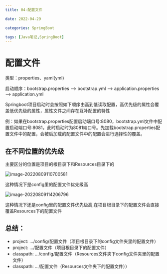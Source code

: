 ```yaml
---
title: 04-配置文件

date: 2022-04-29	

categories: SpringBoot	

tags: [Java笔记,SpringBoot]
---	
```


# 配置文件

类型：properties、yaml(yml)

启动顺序：bootstrap.properties --> bootstrap.yml --> application.properties --> application.yml

Springboot项目启动时会按照如下顺序由高到低读取配置，高优先级的属性会覆盖低优先级的属性，属性文件之间存在互补配置的特性

例：如果在bootstrap.properties配置启动端口号:8080，bootstrap.yml文件中配置启动端口号:8081，此时启动时为8081端口号。先加载bootstrap.properties配置文件中的配置，会被后加载的配置文件中的配置会进行选择性的覆盖。

## 在不同位置的优先级

主要区分的位置是项目的根目录下和Resources目录下的

![image-20220809110700581](/noteimg/C:/Users/zhuba/Desktop/PersonalBlog/source/_posts/Java笔记/SpringBoot/img/image-20220809110700581.png) 

这种情况下是config里的配置文件优先级高

![image-20220809114206796](/noteimg/C:/Users/zhuba/Desktop/PersonalBlog/source/_posts/Java笔记/SpringBoot/img/image-20220809114206796.png) 



这种情况下还是config里的配置文件优先级高,在项目根目录下的配置文件会直接覆盖Resources下的配置文件

## 总结：

- project:	.../config/配置文件（项目根目录下的config文件夹里的配置文件）
- project:	.../配置文件（项目根目录下的配置文件）
- classpath:	.../config/配置文件（Resources文件夹下config文件夹里的配置文件）
- classpath:	.../配置文件（Resources文件夹下的配置文件））

